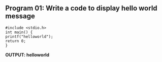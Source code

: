 ## Program 01: Write a code to display hello world message 
```
#include <stdio.h>
int main() {
printf("helloworld");
return 0;
}
```
**OUTPUT: helloworld**
